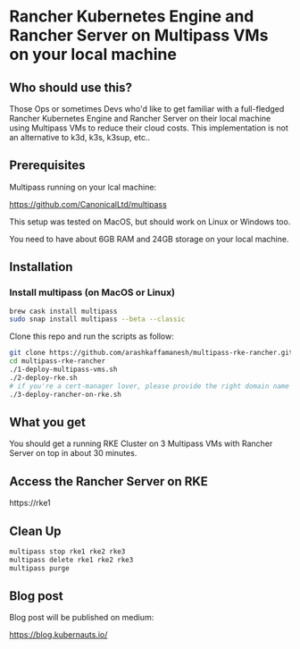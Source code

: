 # Rancher Kubernetes Engine and Rancher Server on Multipass VMs on your local machine

## Who should use this?

Those Ops or sometimes Devs who'd like to get familiar with a full-fledged Rancher Kubernetes Engine and Rancher Server on their local machine using Multipass VMs to reduce their cloud costs. This implementation is not an alternative to k3d, k3s, k3sup, etc..

## Prerequisites

Multipass running on your lcal machine:

https://github.com/CanonicalLtd/multipass

This setup was tested on MacOS, but should work on Linux or Windows too.

You need to have about 6GB RAM and 24GB storage on your local machine.

## Installation

### Install multipass (on MacOS or Linux)

```bash
brew cask install multipass
sudo snap install multipass --beta --classic
```

Clone this repo and run the scripts as follow:

```bash
git clone https://github.com/arashkaffamanesh/multipass-rke-rancher.git
cd multipass-rke-rancher
./1-deploy-multipass-vms.sh
./2-deploy-rke.sh
# if you're a cert-manager lover, please provide the right domain name and email address in 3-deploy-rancher-on-rke.sh
./3-deploy-rancher-on-rke.sh
```

## What you get

You should get a running RKE Cluster on 3 Multipass VMs with Rancher Server on top in about 30 minutes.

## Access the Rancher Server on RKE

https://rke1

## Clean Up

```bash
multipass stop rke1 rke2 rke3
multipass delete rke1 rke2 rke3
multipass purge
```

## Blog post

Blog post will be published on medium:

https://blog.kubernauts.io/


